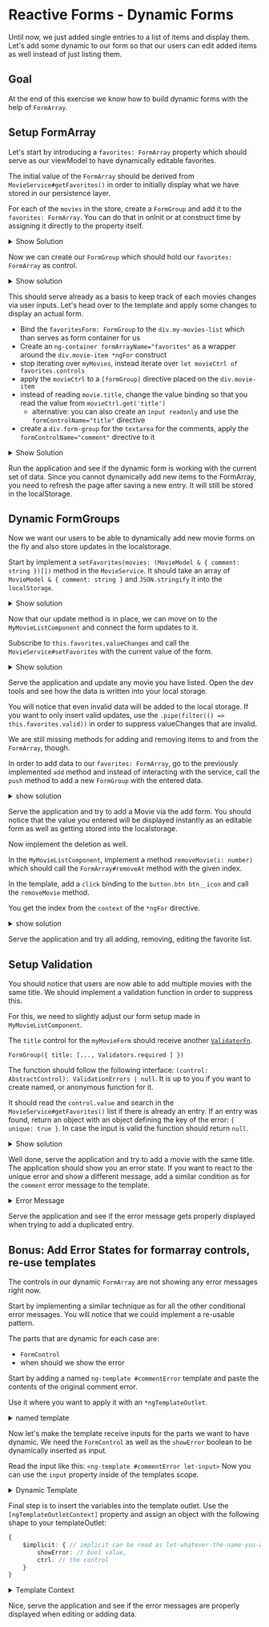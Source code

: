 # Reactive Forms - Dynamic Forms

Until now, we just added single entries to a list of items and display them.
Let's add some dynamic to our form so that our users can edit
added items as well instead of just listing them.

## Goal

At the end of this exercise we know how to build dynamic forms with the help of `FormArray`.

## Setup FormArray

Let's start by introducing a `favorites: FormArray` property which should serve as our viewModel to have dynamically
editable favorites.

The initial value of the `FormArray` should be derived from `MovieService#getFavorites()` in order to initially display
what we have stored in our persistence layer.

For each of the `movies` in the store, create a `FormGroup` and add it to the `favorites: FormArray`. You can do that in
onInit or at construct time by assigning it directly to the property itself.

<details>
    <summary>Show Solution</summary>

```ts
//my-movie-list.component.ts


// for easier access to the array
favorites: FormArray = new FormArray(
    this.movieService
        .getFavorites()
        .map((favorite) => this.createMovieForm(favorite))
);

// convenience function for creating a formGroup for a movie
private createMovieForm(movie: MovieModel & { comment: string }): FormGroup {
    return new FormGroup({
        title: new FormControl(movie.title, Validators.required),
        comment: new FormControl(movie.comment, [
            Validators.required,
            Validators.minLength(5),
        ]),
    });
}
```

</details>

Now we can create our `FormGroup` which should hold our `favorites: FormArray` as control.

<details>
    <summary>Show solution</summary>

```ts

favoritesForm = new FormGroup({ favorites: this.favorites });

```
</details>

This should serve already as a basis to keep track of each movies changes via user inputs. Let's head over to the
template and apply some changes to display an actual form.

* Bind the `favoritesForm: FormGroup` to the `div.my-movies-list` which than serves as form container for us
* Create an `ng-container formArrayName="favorites"` as a wrapper around the `div.movie-item *ngFor` construct
* stop iterating over `myMovies`, instead iterate over `let movieCtrl of favorites.controls`
* apply the `movieCtrl` to a `[formGroup]` directive placed on the `div.movie-item`
* instead of reading `movie.title`, change the value binding so that you read the value from `movieCtrl.get('title')`
  * alternative: you can also create an `input readonly` and use the `formControlName="title"` directive
* create a `div.form-group` for the `textarea` for the comments, apply the `formControlName="comment"` directive to it

<details>
    <summary>Show Solution</summary>


```html
<!-- my-movie-list.component.html -->

<!-- FormGroup binding -->
<div class="my-movies-list" [formGroup]="favoritesForm">
    <!-- FormArray binding -->
  <ng-container formArrayName="favorites">
      <!-- FormGroup (array items) binding -->
    <div class="movie-item" *ngFor="let movieCtrl of favorites.controls;"
      [formGroup]="$any(movieCtrl)">
        <!-- FormControl bindings -->
      <span class="movie-title">{{ movieCtrl.get('title').value }}</span>
      <div class="form-group">
        <textarea formControlName="comment"
                  class="movie-comment"></textarea>
      </div>
      <button class="btn btn__icon">
        <svg-icon name="delete" ...></svg-icon>
      </button>
    </div>
  </ng-container>
</div>
```
</details>

Run the application and see if the dynamic form is working with the current set of data.
Since you cannot dynamically add new items to the FormArray, you need to refresh the page after saving a new entry. It will still be stored in the localStorage.

## Dynamic FormGroups

Now we want our users to be able to dynamically add new movie forms on the fly and also store
updates in the localstorage.

Start by implement a `setFavorites(movies: (MovieModel & { comment: string })[])` method in the `MovieService`.
It should take an array of `MovieModel & { comment: string }` and `JSON.stringify` it into the `localStorage`.

<details>
    <summary>Show solution</summary>

```ts
// movie.service.ts

setFavorites(movies: (MovieModel & { comment: string })[]) {
    localStorage.setItem('my-movies', JSON.stringify(movies));
}
```
</details>

Now that our update method is in place, we can move on to the `MyMovieListComponent` and connect the form updates
to it.

Subscribe to `this.favorites.valueChanges` and call the `MovieService#setFavorites` with the current value of the form.

<details>
    <summary>Show solution</summary>

```ts
// my-movie-list.component.ts


ngOnInit(): void {
    this.favorites.valueChanges
      .subscribe(() => {
        this.movieService.setFavorites(this.favorites.value);
      });
}
```

</details>

Serve the application and update any movie you have listed. Open the dev tools and see how the data is written into your
local storage.

You will notice that even invalid data will be added to the local storage. If you want to only insert valid updates,
use the `.pipe(filter(() => this.favorites.valid))` in order to suppress valueChanges that are invalid.

We are still missing methods for adding and removing items to and from the `FormArray`, though.

In order to add data to our `favorites: FormArray`, go to the previously implemented `add` method
and instead of interacting with the service, call the `push` method to add a new `FormGroup` with the entered data.

<details>
    <summary>show solution</summary>

```ts
// my-movie-list.component.ts


add(): void {
    if (this.myMovieForm.valid) {
      const favorite = this.myMovieForm.value;
      // add a new FormGroup to the FormArray
      this.favorites.push(this.createMovieForm(favorite));
      this.reset();
    } else {
      this.myMovieForm.markAllAsTouched();
    }
}
```
</details>

Serve the application and try to add a Movie via the add form. You should notice that the value you entered will be
displayed instantly as an editable form as well as getting stored into the localstorage.

Now implement the deletion as well.

In the `MyMovieListComponent`, implement a method `removeMovie(i: number)` which should call the `FormArray#removeAt` method
with the given index.

In the template, add a `click` binding to the `button.btn btn__icon` and call the `removeMovie` method.

You get the index from the `context` of the `*ngFor` directive.

<details>
    <summary>show solution</summary>

```html
<!-- my-movie-list.component.html -->


<div class="movie-item" *ngFor="let movieCtrl of favorites.controls; let i = index;">
    <!-- movie-item template -->
</div>

<button class="btn btn__icon" (click)="removeMovie(i)">
    <svg-icon name="delete"></svg-icon>
</button>
```

</details>

Serve the application and try all adding, removing, editing the favorite list.

## Setup Validation

You should notice that users are now able to add multiple movies with the same title. We should implement a validation function
in order to suppress this.

For this, we need to slightly adjust our form setup made in `MyMovieListComponent`.

The `title` control for the `myMovieForm` should receive another [`ValidatorFn`](https://angular.io/api/forms/ValidatorFn).

`FormGroup({ title: [..., Validators.required ] })`

The function should follow the following interface: `(control: AbstractControl): ValidationErrors | null`.
It is up to you if you want to create named, or anonymous function for it.

It should read the `control.value` and search in the `MovieService#getFavorites()` list if there is already an
entry. If an entry was found, return an object with an object defining the key of the error: `{ unique: true }`. In case
the input is valid the function should return `null`.


<details>
    <summary>Show solution</summary>

```ts
// my-movie-list.component.ts

myMovieForm = new FormGroup({
    title: new FormControl('', [
        Validators.required,
        (ctrl) => {
            return !!this.movieService
                .getFavorites()
                .find((favorite) => favorite.title === ctrl.value)
                   ? {
                    unique: true,
                }
                   : null;
        },
    ]),
    comment: new FormControl('', [
        Validators.required,
        Validators.minLength(5),
    ]),
});
```

</details>

Well done, serve the application and try to add a movie with the same title. The application should show you an error state.
If you want to react to the unique error and show a different message, add a similar condition as for the `comment` error message to the template.


<details>
    <summary>Error Message</summary>

```html

<span class="error" *ngIf="showError('title')">
      <ng-container *ngIf="myMovieForm.get('title').hasError('required'); else: unique">
        Entering a title is required
      </ng-container>
      <ng-template #unique>
        You already added that movie, edit it instead
      </ng-template>
</span>
```

</details>

Serve the application and see if the error message gets properly displayed when trying to add a duplicated entry.

## Bonus: Add Error States for formarray controls, re-use templates

The controls in our dynamic `FormArray` are not showing any error messages right now.

Start by implementing a similar technique as for all the other conditional error messages. You will notice that
we could implement a re-usable pattern.

The parts that are dynamic for each case are:
* `FormControl`
* when should we show the error

Start by adding a named `ng-template #commentError` template and paste the contents of the original comment error.

Use it where you want to apply it with an `*ngTemplateOutlet`.

<details>
    <summary>named template</summary>

```html

<ng-template [ngTemplateOutlet]="commentError"></ng-template>

<ng-template #commentError>
  <span class="error" *ngIf="showError('comment')">
      <ng-container *ngIf="myMovieForm.get('comment').hasError('required'); else: minLength">
        Entering a comment is required
      </ng-container>
      <ng-template #minLength>
        Please enter the minimum amount of {{ myMovieForm.get('comment').errors.minlength?.requiredLength }}, right now
        you've entered {{ myMovieForm.get('comment').errors.minlength?.actualLength }}
      </ng-template>
    </span>
</ng-template>
```
</details>

Now let's make the template receive inputs for the parts we want to have dynamic.
We need the `FormControl` as well as the `showError` boolean to be dynamically inserted as input.

Read the input like this: `<ng-template #commentError let-input>`
Now you can use the `input` property inside of the templates scope.

<details>
    <summary>Dynamic Template</summary>

```html

<ng-template #commentError let-input>
  <span class="error" *ngIf="input.showError">
    <ng-container *ngIf="input.ctrl.hasError('required'); else: minLength">
      Entering a comment is required
    </ng-container>
    <ng-template #minLength>
      Please enter the minimum amount of {{ input.ctrl.errors.minlength?.requiredLength }}, right now
      you've entered {{ input.ctrl.errors.minlength?.actualLength }}
    </ng-template>
  </span>
</ng-template>
```
</details>

Final step is to insert the variables into the template outlet. Use the `[ngTemplateOutletContext]` property and assign 
an object with the following shape to your templateOutlet:

```ts
{
    $implicit: { // implicit can be read as let-whatever-the-name-you-want
        showError: // bool value,
        ctrl: // the control
    }
}
```

<details>
    <summary>Template Context</summary>

```html
<!-- add-form -->
<ng-template [ngTemplateOutlet]="commentError"
             [ngTemplateOutletContext]="{
                  $implicit: {
                    showError: showError('comment'),
                    ctrl: myMovieForm.get('comment')
                  }
                }"></ng-template>

<!-- list-item -->
<ng-template [ngTemplateOutlet]="commentError"
             [ngTemplateOutletContext]="{
              $implicit: {
                  showError: !movieCtrl.get('comment').valid,
                  ctrl: movieCtrl.get('comment')
                }
              }">
</ng-template>
```
</details>

Nice, serve the application and see if the error messages are properly displayed when editing or adding data.
